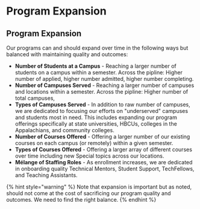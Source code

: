 # Program Expansion

## Program Expansion

Our programs can and should expand over time in the following ways but balanced with maintaining quality and outcomes:

* **Number of Students at a Campus** - Reaching a larger number of students on a campus within a semester. Across the pipline: Higher number of applied, higher number admitted, higher number completing.
* **Number of Campuses Served** - Reaching a larger number of campuses and locations within a semester. Across the pipline: Higher number of total campuses, 
* **Types of Campuses Served** - In addition to raw number of campuses, we are dedicated to focusing our efforts on "underserved" campuses and students most in need. This includes expanding our program offerings specifically at state universities, HBCUs, colleges in the Appalachians, and community colleges.
* **Number of Courses Offered** - Offering a larger number of our existing courses on each campus \(or remotely\) within a given semester. 
* **Types of Courses Offered** - Offering a larger array of different courses over time including new Special topics across our locations.
* **Mélange of Staffing Roles** - As enrollment increases, we are dedicated in onboarding quality Technical Mentors, Student Support, TechFellows, and Teaching Assistants. 

{% hint style="warning" %}
Note that expansion is important but as noted, should not come at the cost of sacrificing our program quality and outcomes. We need to find the right balance.
{% endhint %}

